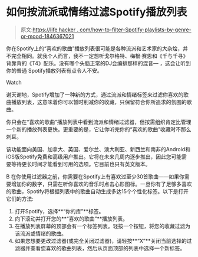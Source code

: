 # 如何按流派或情绪过滤Spotify播放列表

> 原文:[https://life hacker . com/how-to-filter-Spotify-playlists-by-genre-or-mood-1846367021](https://lifehacker.com/how-to-filter-spotify-playlists-by-genre-or-mood-1846367021)

你在Spotify上的“喜欢的歌曲”播放列表很可能是各种流派和艺术家的大杂烩，并不完全相同。就我个人而言，我不一定想听戈尔格特、梅根·赛恩和《千与千寻》背靠背的《T4》配乐。没有哪个头脑正常的DJ会编排那样的混音— ，这会让听到你的普通 Spotify播放列表有点令人不安。

Watch

谢天谢地，Spotify增加了一种新的方式，通过流派和情绪标签来过滤你喜欢的歌曲播放列表，这意味着你可以暂时削减你的收藏，只保留符合你所追求的氛围的歌曲。

你只会在“喜欢的歌曲”播放列表中看到流派和情绪过滤器，但按需组织肯定比管理一个新的播放列表更快。更重要的是，它让你听完你的“喜欢的歌曲”收藏时不那么刺耳。

该功能面向美国、加拿大、英国、爱尔兰、澳大利亚、新西兰和南非的Android和iOS版Spotify免费和高级用户推出。它将在未来几周内逐步推出，因此您可能需要等待更长时间才能看到可用的选项。它目前也只有英文版本。

B 在你使用过滤器之前，你需要在Spotify上有喜欢过至少30首歌曲——如果你需要增加你的数字，只需在听你喜欢的音乐时点击心形图标。一旦你有了足够多喜欢的歌曲，Spotify将根据列表中的歌曲自动生成多达15个个性化标签。以下是打开它们的方法:

1.  打开Spotify，选择**“你的库”**标签。
2.  向下滚动并打开您的**“喜欢的歌曲”**播放列表。
3.  在播放列表屏幕的顶部会有一个标签列表。轻按一个按钮，将您的收藏过滤为该流派或情绪的歌曲。
4.  如果您想要更改过滤器(或完全关闭过滤器)，请轻按**“X”**关闭当前选择的过滤器并查看您喜欢的歌曲列表，然后从页面顶部的列表中选择一个新标签。